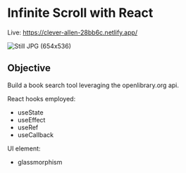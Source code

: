 # Infinite Scroll with React

Live: https://clever-allen-28bb6c.netlify.app/

![Still JPG (654x536)](https://user-images.githubusercontent.com/47830532/107977843-6d4a9200-6f81-11eb-86d5-d1a07fa0cfac.jpg)

## Objective

Build a book search tool leveraging the openlibrary.org api.

React hooks employed:

- useState
- useEffect
- useRef
- useCallback

UI element:

- glassmorphism
